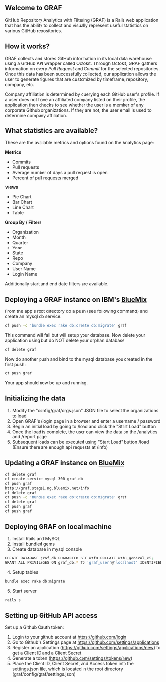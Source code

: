 ## Welcome to GRAF
GitHub Repository Analytics with Filtering (GRAF) is a Rails web application that has the ability to collect and visually represent useful statistics on various GitHub repositories.


## How it works?
GRAF collects and stores GitHub information in its local data warehouse using a GitHub API wrapper called Octokit. Through Octokit, GRAF gathers information on every *Pull Request* and *Commit* for the selected repositories. Once this data has been successfully collected, our application allows the user to generate figures that are customized by timeframe, repository, company, etc.

Company affiliation is determined by querying each GitHub user's profile. If a user does not have an affiliated company listed on their profile, the application then checks to see whether the user is a member of any corporate Github organizations. If they are not, the user email is used to determine company affiliation.


## What statistics are available?
These are the available metrics and options found on the Analytics page:

**Metrics**
* Commits
* Pull requests
* Average number of days a pull request is open
* Percent of pull requests merged

**Views**
 * Pie Chart
 * Bar Chart
 * Line Chart
 * Table

**Group By / Filters**
 * Organization
 * Month
 * Quarter
 * Year
 * State
 * Repo
 * Company
 * User Name
 * Login Name

Additionally start and end date filters are available.



## Deploying a GRAF instance on IBM's [BlueMix]
From the app's root directory do a push (see following command) and create an mysql db service.

```sh
cf push -c 'bundle exec rake db:create db:migrate' graf
```
   
This command will fail but will setup your database.  Now delete your application using but do NOT delete your orphan database
 
 ```sh
 cf delete graf
 ```

Now do another push and bind to the mysql database you created in the first push:

 ```sh
 cf push graf
 ```

Your app should now be up and running.

## Initializing the data
1. Modify the "config/graf/orgs.json" JSON file to select the organizations to load
1. Open GRAF's /login page in a browser and enter a username / password
1. Begin an initial load by going to /load and click the "Start Load" button
1. Once the load is complete, the user can view the data on the /analytics and /report page
1. Subsequent loads can be executed using "Start Load" button /load (Ensure there are enough api requests at /info)

## Updating a GRAF instance on [BlueMix]
```sh
cf delete graf
cf create-service mysql 300 graf-db
cf push graf
http://graf.stage1.ng.bluemix.net/info
cf delete graf
cf push -c 'bundle exec rake db:create db:migrate' graf
cf delete graf
cf push graf
cf push graf
```

## Deploying GRAF on local machine
1. Install Rails and MySQL
2. Install bundled gems
3. Create database in mysql console
```sh
CREATE DATABASE graf_db CHARACTER SET utf8 COLLATE utf8_general_ci;
GRANT ALL PRIVILEGES ON graf_db.* TO 'graf_user'@'localhost' IDENTIFIED BY 'graf_password';
```
4. Setup tables
```sh
bundle exec rake db:migrate
```
5. Start server
```sh
rails s
```


## Setting up GitHub API access
Set up a Github Oauth token:

1. Login to your github account at https://github.com/login
2. Go to Github's Settings page at https://github.com/settings/applications
3. Register an application (https://github.com/settings/applications/new) to get a Client ID and a Client Secret
4. Generate a token (https://github.com/settings/tokens/new)
5. Place the Client ID, Client Secret, and Access token into the settings.json file, which is located in the root directory (graf/config/graf/settings.json) 


[BlueMix]:http://bluemix.net